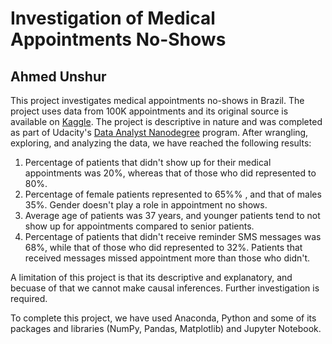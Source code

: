 # Investigation of Medical Appointments No-Shows

## Ahmed Unshur


This project investigates medical appointments no-shows in Brazil. The project uses data from 100K appointments and its original source is available on [Kaggle](https://www.kaggle.com/datasets/joniarroba/noshowappointments).
The project is descriptive in nature and was completed as part of Udacity's [Data Analyst Nanodegree](https://www.udacity.com/course/data-analyst-nanodegree--nd002) program.
After wrangling, exploring, and analyzing the data, we have reached the following results:

1.  Percentage of patients that didn't show up for their medical appointments was 20%, whereas that of those who did represented to 80%.
2.  Percentage of female patients represented to 65%% , and that of males 35%. Gender doesn't play a role in appointment no shows.
3.  Average age of patients was 37 years, and younger patients tend to not show up for appointments compared to senior patients.
4.  Percentage of patients that didn't receive reminder SMS messages was 68%, while that of those who did represented to 32%. Patients that received messages missed appointment more than those who didn't.

A limitation of this project is that its descriptive and explanatory, and becuase of that we cannot make causal inferences. Further investigation is required.

To complete this project, we have used Anaconda, Python and some of its packages and libraries (NumPy, Pandas, Matplotlib) and Jupyter Notebook.

